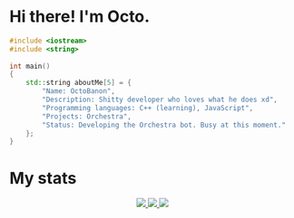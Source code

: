 # Hi there! I'm Octo.

```C++
#include <iostream>
#include <string>
 
int main()
{
    std::string aboutMe[5] = {
        "Name: OctoBanon", 
        "Description: Shitty developer who loves what he does xd", 
        "Programming languages: C++ (learning), JavaScript",
        "Projects: Orchestra",
        "Status: Developing the Orchestra bot. Busy at this moment."
    };
}
```

# My stats
<p align="center">
 </a>
  <a href="https://github.com/OctoBanon-Main/OctoBanon-Main/">
   <img src="https://github-readme-stats.vercel.app/api?username=OctoBanon-Main&theme=dark" />
   <img src="https://github-readme-stats.vercel.app/api/top-langs/?username=OctoBanon-Main&theme=dark&layout=compact" />
   <img src="https://activity-graph.herokuapp.com/graph?username=OctoBanon-Main&bg_color=151515&color=ffffff&line=FFB56D&point=ffffff" />
 </a>
</p>
